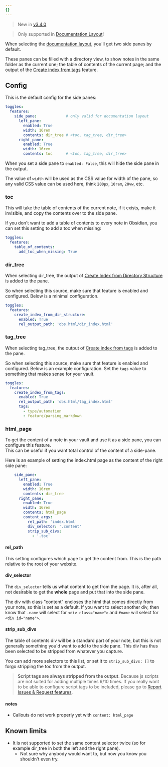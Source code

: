 ```yaml
---
{}
---
```

   
> New in [v3.4.0](../../Changelog/v3.4.0.md)   
   
> Only supported in [Documentation Layout](../../Configurations/Styling/Styling.md#documentation)!   
   
When selecting the [documentation layout](../../Configurations/Styling/Styling.md#documentation), you'll get two side panes by default.   
   
These panes can be filled with a directory view, to show notes in the same folder as the current one; the table of contents of the current page; and the output of the [Create index from tags](../../Configurations/Modes/Create%20index%20from%20tags.md) feature.   
   
## Config   
This is the default config for the side panes:   
   
``` yaml
toggles:
  features:
    side_pane:             # only valid for documentation layout
      left_pane:
        enabled: True
	    width: 16rem
        contents: dir_tree # <toc, tag_tree, dir_tree> 
      right_pane:
        enabled: True
        width: 16rem
        contents: toc      # <toc, tag_tree, dir_tree> 
```
   
   
When you set a side pane to `enabled: False`, this will hide the side pane in the output.   
   
The value of `width` will be used as the CSS value for width of the pane, so any valid CSS value can be used here, think `200px`, `10rem`, `20vw`, etc.   
   
### toc   
This will take the table of contents of the current note, if it exists, make it invisible, and copy the contents over to the side pane.   
   
If you don't want to add a table of contents to every note in Obsidian, you can set this setting to add a toc when missing:   
``` yaml
toggles:
  features:
    table_of_contents:
      add_toc_when_missing: True
```
   
   
### dir_tree   
When selecting dir_tree, the output of [Create Index from Directory Structure](../../Configurations/Modes/Create%20Index%20from%20Directory%20Structure.md) is added to the pane.   
   
So when selecting this source, make sure that feature is enabled and configured. Below is a minimal configuration.   
   
``` yaml
toggles:
  features:
    create_index_from_dir_structure:
      enabled: True
      rel_output_path: 'obs.html/dir_index.html'
```
   
   
### tag_tree   
When selecting tag_tree, the output of [Create index from tags](../../Configurations/Modes/Create%20index%20from%20tags.md) is added to the pane.   
   
So when selecting this source, make sure that feature is enabled and configured. Below is an example configuration. Set the  `tags` value to something that makes sense for your vault.   
   
``` yaml
toggles:
  features:
    create_index_from_tags:
      enabled: True
      rel_output_path: 'obs.html/tag_index.html'
      tags:
        - type/automation
        - feature/parsing_markdown
```
   
   
### html_page   
To get the content of a note in your vault and use it as a side pane, you can configure this feature.   
This can be useful if you want total control of the content of a side-pane.   
   
Here is an example of setting the index.html page as the content of the right side pane:   
   
``` yaml
    side_pane:             
      left_pane:
        enabled: True
        width: 16rem
        contents: dir_tree  
      right_pane:
        enabled: True
        width: 16rem
        contents: html_page      
        content_args:   
          rel_path: 'index.html'
          div_selector: '.content'
          strip_sub_divs:
            - '.toc'
```
   
   
#### rel_path   
This setting configures which page to get the content from. This is the path relative to the root of your website.   
   
#### div_selector   
The `div_selector` tells us what content to get from the page. It is, after all, not desirable to get the **whole** page and put that into the side pane.    
   
The div with class "content" encloses the html that comes directly from your note, so this is set as a default. If you want to select another div, then know that `.name` will select for `<div class="name">` and `#name` will select for  `<div id="name">`.   
   
#### strip_sub_divs   
The table of contents div will be a standard part of your note, but this is not generally something you'd want to add to the side pane. This div has thus been selected to be stripped from whatever you capture.   
   
You can add more selectors to this list, or set it to `strip_sub_divs: []` to forgo stripping the toc from the output.   
   
> **Script tags are always stripped from the output**. Because js scripts are not suited for adding multiple times 9/10 times. If you really want to be able to configure script tags to be included, please go to [Report Issues & Request features](../../General%20Information/Report%20Issues%20%26%20Request%20features.md).   
   
#### notes   
   
- Callouts do not work properly yet with `content: html_page`   
   
## Known limits   
   
- It is not supported to set the same content selector twice (so for example dir_tree in both the left and the right pane).   
  - Not sure why anybody would want to, but now you know you shouldn't even try.